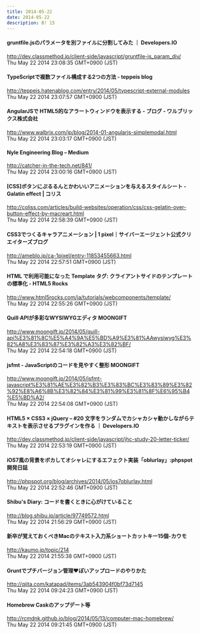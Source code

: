 ```yaml
---
title: 2014-05-22
date: 2014-05-22
description: B! 15
---
```


#### gruntfile.jsのパラメータを別ファイルに分割してみた ｜ Developers.IO
http://dev.classmethod.jp/client-side/javascript/gruntfile-js_param_div/<br>
Thu May 22 2014 23:08:35 GMT+0900 (JST)<br>


#### TypeScriptで複数ファイル構成する2つの方法 - teppeis blog
http://teppeis.hatenablog.com/entry/2014/05/typescript-external-modules<br>
Thu May 22 2014 23:07:57 GMT+0900 (JST)<br>


#### AngularJSで HTML5的なアラートウィンドウを表示する - ブログ - ワルブリックス株式会社
http://www.walbrix.com/jp/blog/2014-01-angularjs-simplemodal.html<br>
Thu May 22 2014 23:03:17 GMT+0900 (JST)<br>


#### Nyle Engineering Blog – Medium
http://catcher-in-the-tech.net/841/<br>
Thu May 22 2014 23:00:16 GMT+0900 (JST)<br>


####   [CSS]ボタンにぷるるんとかわいいアニメーションを与えるスタイルシート -Galatin effect | コリス
http://coliss.com/articles/build-websites/operation/css/css-gelatin-over-button-effect-by-macreart.html<br>
Thu May 22 2014 22:58:39 GMT+0900 (JST)<br>


#### CSS3でつくるキャラアニメーション | 1 pixel｜サイバーエージェント公式クリエイターズブログ
http://ameblo.jp/ca-1pixel/entry-11853455663.html<br>
Thu May 22 2014 22:57:51 GMT+0900 (JST)<br>


#### HTML で利用可能になった Template タグ: クライアントサイドのテンプレートの標準化 - HTML5 Rocks
http://www.html5rocks.com/ja/tutorials/webcomponents/template/<br>
Thu May 22 2014 22:55:26 GMT+0900 (JST)<br>


#### Quill·APIが多彩なWYSIWYGエディタ MOONGIFT
http://www.moongift.jp/2014/05/quill-api%E3%81%8C%E5%A4%9A%E5%BD%A9%E3%81%AAwysiwyg%E3%82%A8%E3%83%87%E3%82%A3%E3%82%BF/<br>
Thu May 22 2014 22:54:18 GMT+0900 (JST)<br>


#### jsfmt - JavaScriptのコードを見やすく整形 MOONGIFT
http://www.moongift.jp/2014/05/jsfmt-javascript%E3%81%AE%E3%82%B3%E3%83%BC%E3%83%89%E3%82%92%E8%A6%8B%E3%82%84%E3%81%99%E3%81%8F%E6%95%B4%E5%BD%A2/<br>
Thu May 22 2014 22:54:08 GMT+0900 (JST)<br>


#### HTML5 × CSS3 × jQuery – #20 文字をランダムでカシャカシャ動かしながらテキストを表示させるプラグインを作る ｜ Developers.IO
http://dev.classmethod.jp/client-side/javascript/jhc-study-20-letter-ticker/<br>
Thu May 22 2014 22:53:19 GMT+0900 (JST)<br>


#### iOS7風の背景をボカしてオシャレにするエフェクト実装「oblurlay」:phpspot開発日誌
http://phpspot.org/blog/archives/2014/05/ios7oblurlay.html<br>
Thu May 22 2014 22:52:46 GMT+0900 (JST)<br>


#### Shibu's Diary: コードを書くときに心がけていること
http://blog.shibu.jp/article/97749572.html<br>
Thu May 22 2014 21:56:29 GMT+0900 (JST)<br>


#### 新卒が覚えておくべきMacのテキスト入力系ショートカットキー15個-カウモ
http://kaumo.jp/topic/214<br>
Thu May 22 2014 21:55:38 GMT+0900 (JST)<br>


#### Gruntでプチバージョン管理♥ぽいアップロードのやりかた
http://qiita.com/katapad/items/3ab543904f0bf73d7145<br>
Thu May 22 2014 09:24:23 GMT+0900 (JST)<br>


#### Homebrew Caskのアップデート等
http://rcmdnk.github.io/blog/2014/05/13/computer-mac-homebrew/<br>
Thu May 22 2014 09:21:45 GMT+0900 (JST)<br>


